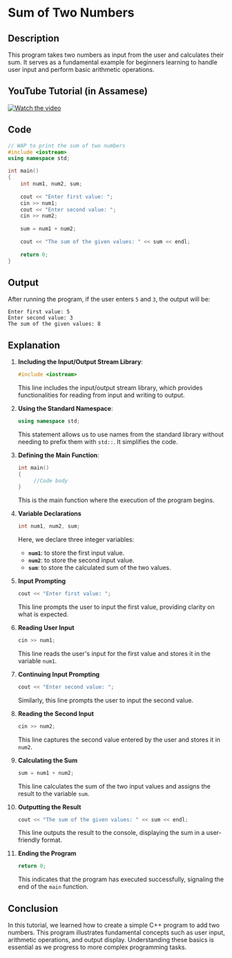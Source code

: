 # Sum of Two Numbers

## Description
This program takes two numbers as input from the user and calculates their sum. It serves as a fundamental example for beginners learning to handle user input and perform basic arithmetic operations.

## YouTube Tutorial (in Assamese)

[![Watch the video](https://img.youtube.com/vi/vLPA5-UDUlk/0.jpg)](https://www.youtube.com/watch?v=vLPA5-UDUlk)

## Code
```cpp
// WAP to print the sum of two numbers 
#include <iostream>
using namespace std;

int main()
{
    int num1, num2, sum;
    
    cout << "Enter first value: ";
    cin >> num1;
    cout << "Enter second value: ";
    cin >> num2;
    
    sum = num1 + num2;
    
    cout << "The sum of the given values: " << sum << endl;
    
    return 0;
}
```

## Output
After running the program, if the user enters `5` and `3`, the output will be:
```
Enter first value: 5
Enter second value: 3
The sum of the given values: 8
```

## Explanation

1. **Including the Input/Output Stream Library**:
   ```cpp
   #include <iostream>
   ```
   This line includes the input/output stream library, which provides functionalities for reading from input and writing to output.

2. **Using the Standard Namespace**:
   ```cpp
   using namespace std;
   ```
   This statement allows us to use names from the standard library without needing to prefix them with `std::`. It simplifies the code.

3. **Defining the Main Function**:
   ```cpp
   int main()
   {
        //Code body
   }
   ```
   This is the main function where the execution of the program begins.

4. **Variable Declarations**  
   ```C++
   int num1, num2, sum;
   ```
   Here, we declare three integer variables:
   - **`num1`**: to store the first input value.
   - **`num2`**: to store the second input value.
   - **`sum`**: to store the calculated sum of the two values.

5. **Input Prompting**  
   ```C++
   cout << "Enter first value: ";
   ```
   This line prompts the user to input the first value, providing clarity on what is expected.

6. **Reading User Input**  
   ```C++
   cin >> num1;
   ```
   This line reads the user's input for the first value and stores it in the variable `num1`.

7. **Continuing Input Prompting**  
   ```C++
   cout << "Enter second value: ";
   ```
   Similarly, this line prompts the user to input the second value.

8. **Reading the Second Input**  
   ```C++
   cin >> num2;
   ```
   This line captures the second value entered by the user and stores it in `num2`.

9. **Calculating the Sum**  
   ```C++
   sum = num1 + num2;
   ```
   This line calculates the sum of the two input values and assigns the result to the variable `sum`.

10. **Outputting the Result**  
    ```C++
    cout << "The sum of the given values: " << sum << endl;
    ```
    This line outputs the result to the console, displaying the sum in a user-friendly format.

11. **Ending the Program**  
    ```C++
    return 0;
    ```
    This indicates that the program has executed successfully, signaling the end of the `main` function.

## Conclusion
In this tutorial, we learned how to create a simple C++ program to add two numbers. This program illustrates fundamental concepts such as user input, arithmetic operations, and output display. Understanding these basics is essential as we progress to more complex programming tasks.